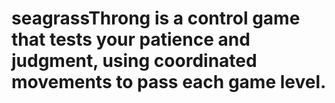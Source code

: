 # seagrassThrong  is a control game that tests your patience and judgment, using coordinated movements to pass each game level.
